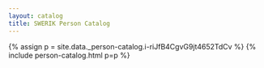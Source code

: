 ```yaml
---
layout: catalog
title: SWERIK Person Catalog
---
```

{% assign p = site.data._person-catalog.i-riJfB4CgvG9jt4652TdCv %}
{% include person-catalog.html p=p %}

